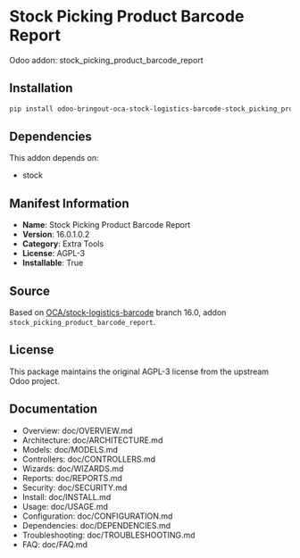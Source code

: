 # Stock Picking Product Barcode Report

Odoo addon: stock_picking_product_barcode_report

## Installation

```bash
pip install odoo-bringout-oca-stock-logistics-barcode-stock_picking_product_barcode_report
```

## Dependencies

This addon depends on:
- stock

## Manifest Information

- **Name**: Stock Picking Product Barcode Report
- **Version**: 16.0.1.0.2
- **Category**: Extra Tools
- **License**: AGPL-3
- **Installable**: True

## Source

Based on [OCA/stock-logistics-barcode](https://github.com/OCA/stock-logistics-barcode) branch 16.0, addon `stock_picking_product_barcode_report`.

## License

This package maintains the original AGPL-3 license from the upstream Odoo project.

## Documentation

- Overview: doc/OVERVIEW.md
- Architecture: doc/ARCHITECTURE.md
- Models: doc/MODELS.md
- Controllers: doc/CONTROLLERS.md
- Wizards: doc/WIZARDS.md
- Reports: doc/REPORTS.md
- Security: doc/SECURITY.md
- Install: doc/INSTALL.md
- Usage: doc/USAGE.md
- Configuration: doc/CONFIGURATION.md
- Dependencies: doc/DEPENDENCIES.md
- Troubleshooting: doc/TROUBLESHOOTING.md
- FAQ: doc/FAQ.md
